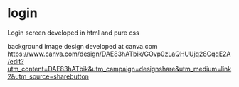# login
Login screen developed in html and pure css

background image design developed at canva.com
https://www.canva.com/design/DAE83hATbik/GOvp0zLaQHUUjq28CqqE2A/edit?utm_content=DAE83hATbik&utm_campaign=designshare&utm_medium=link2&utm_source=sharebutton